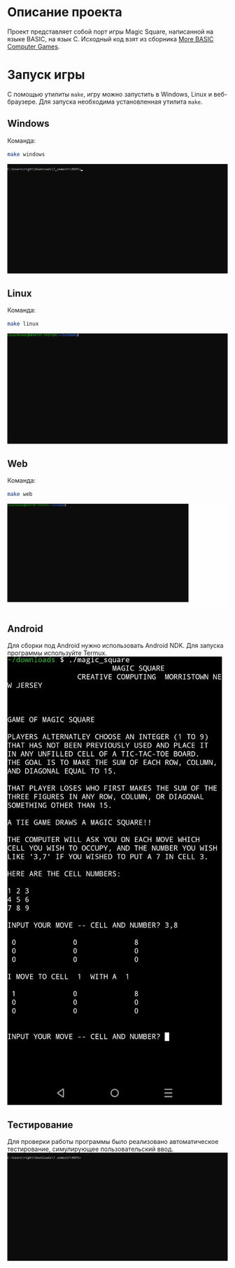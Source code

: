 # Описание проекта

Проект представляет собой порт игры Magic Square, написанной на языке BASIC, на язык C. Исходный код взят из сборника [More BASIC Computer Games](https://www.roug.org/retrocomputing/languages/basic/morebasicgames).

# Запуск игры

С помощью утилиты `make`, игру можно запустить в Windows, Linux и веб-браузере. Для запуска необходима установленная утилита `make`.

## Windows

Команда:
```bash
make windows
```
![](gifs/windows_demo.gif)

## Linux

Команда: 
```bash
make linux
```
![](gifs/linux_demo.gif)

## Web

Команда:
```bash
make web
```
![](gifs/web_demo.gif)


## Android

Для сборки под Android нужно использовать Android NDK. Для запуска программы используйте Termux.
![](images/android.jpg)

## Тестирование

Для проверки работы программы было реализовано автоматическое тестирование, симулирующее пользовательский ввод.
![](gifs/tests_gif.gif)
